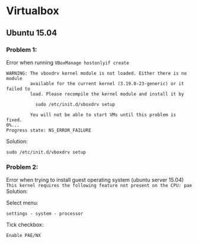 # Virtualbox

## Ubuntu 15.04

### Problem 1:
Error when running ```VBoxManage hostonlyif create```

```
WARNING: The vboxdrv kernel module is not loaded. Either there is no module
         available for the current kernel (3.19.0-23-generic) or it failed to
         load. Please recompile the kernel module and install it by

           sudo /etc/init.d/vboxdrv setup

         You will not be able to start VMs until this problem is fixed.
0%...
Progress state: NS_ERROR_FAILURE
```

Solution:

```
sudo /etc/init.d/vboxdrv setup
```


### Problem 2:
Error when trying to install guest operating system (ubuntu server 15.04)
```This kernel requires the following feature not present on the CPU: pae```
Solution:

Select menu:
```
settings - system - processor
```
Tick checkbox:
```
Enable PAE/NX
```



